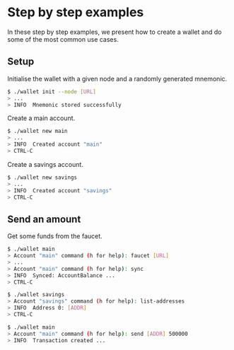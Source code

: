 # Step by step examples

In these step by step examples, we present how to create a wallet and do some of the most common use cases.

## Setup

Initialise the wallet with a given node and a randomly generated mnemonic.
<!-- TODO: replace with testnet URL -->
```sh
$ ./wallet init --node [URL]
> ...
> INFO  Mnemonic stored successfully
```

Create a main account.
```sh
$ ./wallet new main
> ...
> INFO  Created account "main"
> CTRL-C
```

Create a savings account.
```sh
$ ./wallet new savings
> ...
> INFO  Created account "savings"
> CTRL-C
```

## Send an amount

Get some funds from the faucet.
<!-- TODO: replace with testnet URL -->
```sh
$ ./wallet main
> Account "main" command (h for help): faucet [URL]
> ...
> Account "main" command (h for help): sync
> INFO  Synced: AccountBalance ...
> CTRL-C
```

```sh
$ ./wallet savings
> Account "savings" command (h for help): list-addresses
> INFO  Address 0: [ADDR]
> CTRL-C
```

```sh
$ ./wallet main
> Account "main" command (h for help): send [ADDR] 500000
> INFO  Transaction created ...
```
